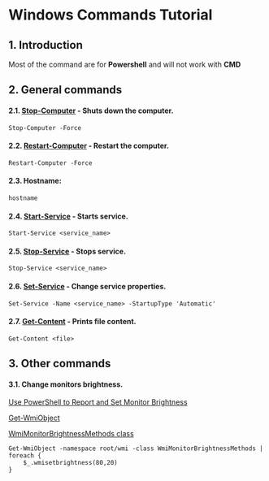 # Windows Commands Tutorial

## 1. Introduction

Most of the command are for **Powershell** and will not work with **CMD**

## 2. General commands

#### 2.1.   [Stop-Computer](https://learn.microsoft.com/en-us/powershell/module/microsoft.powershell.management/stop-computer?view=powershell-7.4) - Shuts down the computer.
```
Stop-Computer -Force
```

#### 2.2.   [Restart-Computer](https://learn.microsoft.com/en-us/powershell/module/microsoft.powershell.management/restart-computer?view=powershell-7.4) - Restart the computer.
```
Restart-Computer -Force
```

#### 2.3.    Hostname:
```
hostname
```

#### 2.4.   [Start-Service](https://learn.microsoft.com/en-us/powershell/module/microsoft.powershell.management/start-service?view=powershell-7.4) - Starts service.
```
Start-Service <service_name>
```

#### 2.5.   [Stop-Service](https://learn.microsoft.com/en-us/powershell/module/microsoft.powershell.management/stop-service?view=powershell-7.4) - Stops service.
```
Stop-Service <service_name>
```

#### 2.6.   [Set-Service](https://learn.microsoft.com/en-us/powershell/module/microsoft.powershell.management/set-service?view=powershell-7.4) - Change service properties.
```
Set-Service -Name <service_name> -StartupType 'Automatic'
```

#### 2.7.   [Get-Content](https://learn.microsoft.com/en-us/powershell/module/microsoft.powershell.management/get-content?view=powershell-7.4) - Prints file content.
```
Get-Content <file>
```

## 3. Other commands

#### 3.1.   Change monitors brightness.
[Use PowerShell to Report and Set Monitor Brightness](https://devblogs.microsoft.com/scripting/use-powershell-to-report-and-set-monitor-brightness/)

[Get-WmiObject](https://learn.microsoft.com/en-us/powershell/module/microsoft.powershell.management/get-wmiobject?view=powershell-5.1)

[WmiMonitorBrightnessMethods class](https://learn.microsoft.com/en-us/windows/win32/wmicoreprov/wmimonitorbrightnessmethods)

```
Get-WmiObject -namespace root/wmi -class WmiMonitorBrightnessMethods | foreach {
    $_.wmisetbrightness(80,20)
}
```